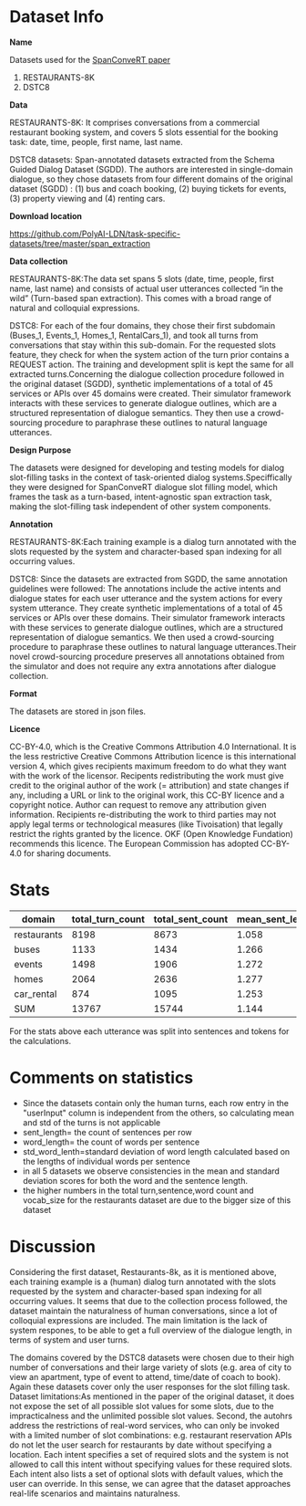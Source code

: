 # Dataset Info

**Name** <p>Datasets used for the [SpanConveRT paper](https://arxiv.org/pdf/2005.08866.pdf)
1. RESTAURANTS-8K
2. DSTC8
 </p>

**Data** <p>

RESTAURANTS-8K: It comprises conversations from a commercial restaurant booking system, and covers 5 slots essential for the booking task: date, time, people, first name, last name.

DSTC8 datasets: Span-annotated datasets extracted from the Schema Guided Dialog Dataset (SGDD). The authors are interested in single-domain dialogue, so they chose
datasets from four different domains of the original dataset (SGDD) : (1) bus and coach booking, (2) buying tickets for events, (3) property viewing and (4) renting cars. </p>

**Download location** <p>https://github.com/PolyAI-LDN/task-specific-datasets/tree/master/span_extraction</p>

**Data collection** <p> 
RESTAURANTS-8K:The data set spans 5 slots (date, time, people, first name, last name) and consists of actual user utterances collected “in the wild” (Turn-based span extraction). This comes with a broad range of natural and colloquial expressions. </p>

<p> DSTC8: For each of the four domains, they chose their first subdomain (Buses_1, Events_1, Homes_1, RentalCars_1), and took all turns from conversations that stay within this sub-domain. For the requested slots feature, they check for when the system action of the turn prior contains a REQUEST action. The training and development split is kept the same for all
extracted turns.Concerning the dialogue collection procedure followed in the original dataset (SGDD), synthetic implementations of a total of 45 services or APIs over 45 domains were created. Their simulator framework interacts with these services to generate dialogue outlines, which are a structured representation of dialogue semantics. They then use a crowd-sourcing procedure to paraphrase these outlines to natural language utterances. </p>

**Design Purpose**
<p>The datasets were designed for developing and testing models for dialog slot-filling tasks in the context of task-oriented dialog systems.Speciffically they were designed for SpanConveRT dialogue slot filling model, which frames the task as a turn-based, intent-agnostic span extraction task, making the slot-filling task independent of other system components.</p>

**Annotation** <p>
<p>RESTAURANTS-8K:Each training example is a dialog turn annotated with the slots requested by the system and character-based span indexing for all occurring values. </p>
<p>DSTC8: Since the datasets are extracted from SGDD, the same annotation guidelines were followed: The annotations include the active intents and dialogue states for each user utterance and the system actions for every system utterance. They create synthetic implementations of a total of 45 services or APIs over these domains. Their simulator framework interacts with these services to generate dialogue outlines, which are a structured representation of dialogue semantics. We then used a crowd-sourcing procedure to paraphrase these outlines to natural language utterances.Their novel crowd-sourcing procedure preserves all annotations obtained from the simulator and does not require any
extra annotations after dialogue collection.</p>

**Format** <p>The datasets are stored in json files.

**Licence** <p>CC-BY-4.0, which is the Creative Commons Attribution 4.0 International. It is the less restrictive Creative Commons Attribution licence is this international version 4, which gives recipients maximum freedom to do what they want with the work of the licensor. Recipents redistributing the work must give credit to the original author of the work (= attribution) and state changes if any, including a URL or link to the original work, this CC-BY licence and a copyright notice. Author can request to remove any attribution given information. Recipients re-distributing the work to third parties may not apply legal terms or technological measures (like Tivoisation) that legally restrict the rights granted by the licence. OKF (Open Knowledge Fundation) recommends this licence. The European Commission has adopted CC-BY-4.0 for sharing documents. </p>
# Stats
<p>
  
</p>

| domain     |total_turn_count|total_sent_count|mean_sent_length|std_sent_length|total_word_count|mean_word_length|std_word_length|vocab_size|vocab_size_no_stopwords| 
|------------|----------------|---------------|---------------- |---------------|----------------|----------------|---------------|----------|------------------------|
| restaurants| 8198           |8673           | 1.058           | 0.254         | 68637          | 7.914          |  2.354        |  4484    |       4373             |
| buses      | 1133           |1434           | 1.266           | 0.494         | 11377          | 7.934          |  2.074        |  513     |   443                  |          
| events     | 1498           |1906           | 1.272           | 0.502         | 14562          |7.64            |  2.174        |  786     |  706                   |           
| homes      | 2064           |2636           | 1.277           | 0.509         | 19733          | 7.486          |  2.324        |  752     | 667                    |      
| car_rental | 874            |1095           | 1.253           | 0.472         | 8873           | 8.103          |  1.98         |  585     |516                     |
| SUM        | 13767          |15744          | 1.144           | 0.387         | 123182         | 7.824	         |  2.281	       |  5281    |   5161                 |

<p>For the stats above each utterance was split into sentences and tokens for the calculations.</p>

# Comments on statistics
- Since the datasets contain only the human turns, each row entry in the "userInput" column is independent from the others, so calculating mean and std of the turns is not applicable
- sent_length= the count of sentences per row
- word_length= the count of words per sentence
- std_word_lenth=standard deviation of word length calculated based on the lengths of individual words per sentence
- in all 5 datasets we observe consistencies in the mean and standard deviation scores for both the word and the sentence length.
- the higher numbers in the total turn,sentence,word count and vocab_size for the restaurants dataset are due to the bigger size of this dataset
  
# Discussion
<p>
Considering the first dataset, Restaurants-8k, as it is mentioned above, each training example is a (human) dialog turn annotated with the slots requested by the system and character-based span indexing for all occurring values. It seems that due to the collection process followed, the dataset maintain the naturalness of human conversations, since a lot of colloquial expressions are included. The main limitation is the lack of system respones, to be able to get a full overview of the dialogue length, in terms of system and user turns.
</p>
 
 <p> 
 The domains covered by the DSTC8 datasets were chosen due to their high number of conversations and their large variety of slots (e.g. area of city to view an apartment, type of event to attend, time/date of coach to book). Again these datasets cover only the user responses for the slot filling task.
Dataset limitations:As mentioned in the paper of the original dataset, it does not expose the set of all possible slot values for some slots, due to the impracticalness and the unlimited possible slot values.
Second, the autohrs address the restrictions of real-word services, who can only be invoked with a limited number of slot combinations: e.g. restaurant reservation APIs do not let the user search for restaurants by date without specifying a location.  Each intent specifies a set of required slots and the system is not allowed to call this intent without specifying values for these required slots. Each intent also lists a set of optional slots with default values, which the user can override. In this sense, we can agree that the dataset approaches real-life scenarios and maintains naturalness.

</p>
